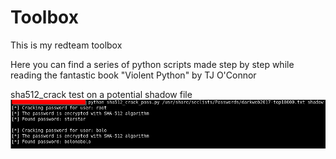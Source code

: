 # Toolbox
This is my redteam toolbox

Here you can find a series of python scripts made step by step while reading the fantastic book "Violent Python" by TJ O'Connor

sha512_crack test on a potential shadow file
![sha512](https://github.com/bolonobolo/toolbox/blob/master/img/sha512_crack.png)
